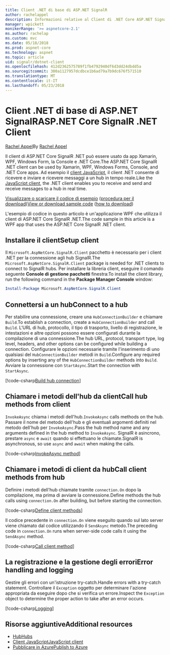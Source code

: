 ```yaml
---
title: Client .NET di base di ASP.NET SignalR
author: rachelappel
description: Informazioni relative al Client di .NET Core ASP.NET SignalR
manager: wpickett
monikerRange: '>= aspnetcore-2.1'
ms.author: rachelap
ms.custom: mvc
ms.date: 05/18/2018
ms.prod: aspnet-core
ms.technology: aspnet
ms.topic: article
uid: signalr/dotnet-client
ms.openlocfilehash: 412d2362575789f1fb4792940df6d3dd24dbdd5a
ms.sourcegitcommit: 300a1127957dcdbce1b6ad79a7b9dc676f571510
ms.translationtype: MT
ms.contentlocale: it-IT
ms.lasthandoff: 05/23/2018
---
```

# <a name="aspnet-core-signalr-net-client"></a><span data-ttu-id="082d8-103">Client .NET di base di ASP.NET SignalR</span><span class="sxs-lookup"><span data-stu-id="082d8-103">ASP.NET Core SignalR .NET Client</span></span>

<span data-ttu-id="082d8-104">[Rachel Appel](http://twitter.com/rachelappel)</span><span class="sxs-lookup"><span data-stu-id="082d8-104">By [Rachel Appel](http://twitter.com/rachelappel)</span></span>

<span data-ttu-id="082d8-105">Il client di ASP.NET Core SignalR .NET può essere usato da app Xamarin, WPF, Windows Form, la Console e .NET Core.</span><span class="sxs-lookup"><span data-stu-id="082d8-105">The ASP.NET Core SignalR .NET client can be used by Xamarin, WPF, Windows Forms, Console, and .NET Core apps.</span></span> <span data-ttu-id="082d8-106">Ad esempio il [client JavaScript](xref:signalr/javascript-client), il client .NET consente di ricevere e inviare e ricevere messaggi a un hub in tempo reale.</span><span class="sxs-lookup"><span data-stu-id="082d8-106">Like the [JavaScript client](xref:signalr/javascript-client), the .NET client enables you to receive and send and receive messages to a hub in real time.</span></span>

<span data-ttu-id="082d8-107">[Visualizzare o scaricare il codice di esempio](https://github.com/aspnet/Docs/tree/live/aspnetcore/signalr/dotnet-client/sample) ([procedura per il download](xref:tutorials/index#how-to-download-a-sample))</span><span class="sxs-lookup"><span data-stu-id="082d8-107">[View or download sample code](https://github.com/aspnet/Docs/tree/live/aspnetcore/signalr/dotnet-client/sample) ([how to download](xref:tutorials/index#how-to-download-a-sample))</span></span>

<span data-ttu-id="082d8-108">L'esempio di codice in questo articolo è un'applicazione WPF che utilizza il client di ASP.NET Core SignalR .NET.</span><span class="sxs-lookup"><span data-stu-id="082d8-108">The code sample in this article is a WPF app that uses the ASP.NET Core SignalR .NET client.</span></span>

## <a name="setup-client"></a><span data-ttu-id="082d8-109">Installare il client</span><span class="sxs-lookup"><span data-stu-id="082d8-109">Setup client</span></span>

<span data-ttu-id="082d8-110">Il `Microsoft.AspNetCore.SignalR.Client` pacchetto è necessario per i client .NET per la connessione agli hub SignalR.</span><span class="sxs-lookup"><span data-stu-id="082d8-110">The `Microsoft.AspNetCore.SignalR.Client` package is needed for .NET clients to connect to SignalR hubs.</span></span> <span data-ttu-id="082d8-111">Per installare la libreria client, eseguire il comando seguente **Console di gestione pacchetti** finestra:</span><span class="sxs-lookup"><span data-stu-id="082d8-111">To install the client library, run the following command in the **Package Manager Console** window:</span></span>

```powershell
Install-Package Microsoft.AspNetCore.SignalR.Client
```

## <a name="connect-to-a-hub"></a><span data-ttu-id="082d8-112">Connettersi a un hub</span><span class="sxs-lookup"><span data-stu-id="082d8-112">Connect to a hub</span></span>

<span data-ttu-id="082d8-113">Per stabilire una connessione, creare una `HubConnectionBuilder` e chiamare `Build`.</span><span class="sxs-lookup"><span data-stu-id="082d8-113">To establish a connection, create a `HubConnectionBuilder` and call `Build`.</span></span> <span data-ttu-id="082d8-114">L'URL di hub, protocollo, il tipo di trasporto, livello di registrazione, le intestazioni e altre opzioni possono essere configurati durante la compilazione di una connessione.</span><span class="sxs-lookup"><span data-stu-id="082d8-114">The hub URL, protocol, transport type, log level, headers, and other options can be configured while building a connection.</span></span> <span data-ttu-id="082d8-115">Configurare le opzioni necessarie tramite l'inserimento di uno qualsiasi del `HubConnectionBuilder` metodi in `Build`.</span><span class="sxs-lookup"><span data-stu-id="082d8-115">Configure any required options by inserting any of the `HubConnectionBuilder` methods into `Build`.</span></span> <span data-ttu-id="082d8-116">Avviare la connessione con `StartAsync`.</span><span class="sxs-lookup"><span data-stu-id="082d8-116">Start the connection with `StartAsync`.</span></span>

[!code-csharp[Build hub connection](dotnet-client/sample/signalrchatclient/MainWindow.xaml.cs?highlight=15-17,33)]

## <a name="call-hub-methods-from-client"></a><span data-ttu-id="082d8-117">Chiamare i metodi dell'hub da client</span><span class="sxs-lookup"><span data-stu-id="082d8-117">Call hub methods from client</span></span>

<span data-ttu-id="082d8-118">`InvokeAsync` chiama i metodi dell'hub.</span><span class="sxs-lookup"><span data-stu-id="082d8-118">`InvokeAsync` calls methods on the hub.</span></span> <span data-ttu-id="082d8-119">Passare il nome del metodo dell'hub e gli eventuali argomenti definiti nel metodo dell'hub per `InvokeAsync`.</span><span class="sxs-lookup"><span data-stu-id="082d8-119">Pass the hub method name and any arguments defined in the hub method to `InvokeAsync`.</span></span> <span data-ttu-id="082d8-120">SignalR è asincrono, prestare `async` e `await` quando si effettuano le chiamate.</span><span class="sxs-lookup"><span data-stu-id="082d8-120">SignalR is asynchronous, so use `async` and `await` when making the calls.</span></span>

[!code-csharp[InvokeAsync method](dotnet-client/sample/signalrchatclient/MainWindow.xaml.cs?range=48-49)]

## <a name="call-client-methods-from-hub"></a><span data-ttu-id="082d8-121">Chiamare i metodi di client da hub</span><span class="sxs-lookup"><span data-stu-id="082d8-121">Call client methods from hub</span></span>

<span data-ttu-id="082d8-122">Definire i metodi dell'hub chiamate tramite `connection.On` dopo la compilazione, ma prima di avviare la connessione.</span><span class="sxs-lookup"><span data-stu-id="082d8-122">Define methods the hub calls using `connection.On` after building, but before starting the connection.</span></span>

[!code-csharp[Define client methods](dotnet-client/sample/signalrchatclient/MainWindow.xaml.cs?range=22-29)]

<span data-ttu-id="082d8-123">Il codice precedente in `connection.On` viene eseguito quando sul lato server viene chiamato dal codice utilizzando il `SendAsync` metodo.</span><span class="sxs-lookup"><span data-stu-id="082d8-123">The preceding code in `connection.On` runs when server-side code calls it using the `SendAsync` method.</span></span>

[!code-csharp[Call client method](dotnet-client/sample/signalrchat/hubs/chathub.cs?range=8-11)]

## <a name="error-handling-and-logging"></a><span data-ttu-id="082d8-124">La registrazione e la gestione degli errori</span><span class="sxs-lookup"><span data-stu-id="082d8-124">Error handling and logging</span></span>

<span data-ttu-id="082d8-125">Gestire gli errori con un'istruzione try-catch.</span><span class="sxs-lookup"><span data-stu-id="082d8-125">Handle errors with a try-catch statement.</span></span> <span data-ttu-id="082d8-126">Controllare il `Exception` oggetto per determinare l'azione appropriata da eseguire dopo che si verifica un errore.</span><span class="sxs-lookup"><span data-stu-id="082d8-126">Inspect the `Exception` object to determine the proper action to take after an error occurs.</span></span>

[!code-csharp[Logging](dotnet-client/sample/signalrchatclient/MainWindow.xaml.cs?range=46-54)]

## <a name="additional-resources"></a><span data-ttu-id="082d8-127">Risorse aggiuntive</span><span class="sxs-lookup"><span data-stu-id="082d8-127">Additional resources</span></span>

* [<span data-ttu-id="082d8-128">Hub</span><span class="sxs-lookup"><span data-stu-id="082d8-128">Hubs</span></span>](xref:signalr/hubs)
* [<span data-ttu-id="082d8-129">Client JavaScript</span><span class="sxs-lookup"><span data-stu-id="082d8-129">JavaScript client</span></span>](xref:signalr/javascript-client)
* [<span data-ttu-id="082d8-130">Pubblicare in Azure</span><span class="sxs-lookup"><span data-stu-id="082d8-130">Publish to Azure</span></span>](xref:signalr/publish-to-azure-web-app)